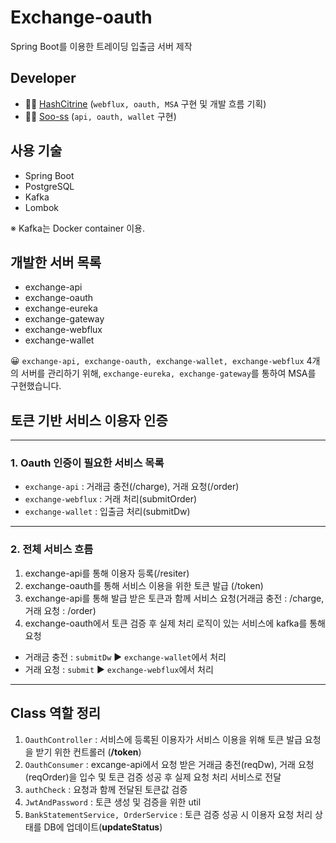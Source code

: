 # Exchange-oauth

Spring Boot를 이용한 트레이딩 입출금 서버 제작

## Developer

- 👩‍💻 [HashCitrine](https://github.com/HashCitrine) (`webflux, oauth, MSA` 구현 및 개발 흐름 기획)
- 👩‍💻 [Soo-ss](https://github.com/Soo-ss) (`api, oauth, wallet` 구현)

## 사용 기술

- Spring Boot
- PostgreSQL
- Kafka
- Lombok

※ Kafka는 Docker container 이용.

## 개발한 서버 목록

- exchange-api
- exchange-oauth
- exchange-eureka
- exchange-gateway
- exchange-webflux
- exchange-wallet

😀 `exchange-api, exchange-oauth, exchange-wallet, exchange-webflux` 4개의 서버를 관리하기 위해, `exchange-eureka, exchange-gateway`를 통하여 MSA를 구현했습니다.

## 토큰 기반 서비스 이용자 인증

---

### 1. Oauth 인증이 필요한 서비스 목록  
- `exchange-api` : 거래금 충전(/charge), 거래 요청(/order)  
- `exchange-webflux` : 거래 처리(submitOrder)  
- `exchange-wallet` : 입출금 처리(submitDw)

---

### 2. 전체 서비스 흐름
1. exchange-api를 통해 이용자 등록(/resiter)
2. exchange-oauth를 통해 서비스 이용을 위한 토큰 발급 (/token)
3. exchange-api를 통해 발급 받은 토큰과 함께 서비스 요청(거래금  충전 : /charge, 거래 요청 : /order)
4. exchange-oauth에서 토큰 검증 후 실제 처리 로직이 있는 서비스에 kafka를 통해 요청
- 거래금 충전 : `submitDw` ► `exchange-wallet`에서 처리
- 거래 요청 : `submit` ► `exchange-webflux`에서 처리

---

## Class 역할 정리
1. `OauthController` : 서비스에 등록된 이용자가 서비스 이용을 위해 토큰 발급 요청을 받기 위한 컨트롤러 (**/token**)
2.  `OauthConsumer` : excange-api에서 요청 받은 거래금 충전(reqDw), 거래 요청(reqOrder)을 입수 및 토큰 검증 성공 후 실제 요청 처리 서비스로 전달
3. `authCheck` : 요청과 함께 전달된 토큰값 검증
4. `JwtAndPassword` : 토큰 생성 및 검증을 위한 util
5. `BankStatementService, OrderService` : 토큰 검증 성공 시 이용자 요청 처리 상태를 DB에 업데이트(**updateStatus**) 
